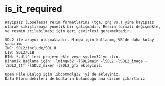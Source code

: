 # is_it_required

    Kayıpsız (Loseless) resim formatlarını (tga, png vs.) yine kayıpsız olarak sıkıştırmaya yönelik bir çalışmadır. Resmin formatı değişmekte, ve resmin zçılabilmesi için geri çevirlesi gerekmektedir.
    
    SDL2 ile arayüz oluşmaktadır. Mingw için kullanım, VB'de daha kolay sanırım.
    INC: SDL2/include/SDL.H
    LIB: SDL2/LIB
    BIN: *.dll' leri projeye ekle veya system32'ye atın.
    Dinamik Bağlama için: -lmingw32 -lSDL2main -lSDL2 -lSDL2_image -lSDL2_ttf -lSDL2_mixer -lSDL2_gfx ekleyiniz. 
    
    Open File Dialog için libcommdlg32 'yi de ekleyiniz.
    Data Klöründekileri de kodların bulunduğu ana dizine çıkartınız
    
